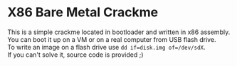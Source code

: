 # X86 Bare Metal Crackme
This is a simple crackme located in bootloader and written in x86 assembly.  
You can boot it up on a VM or on a real computer from USB flash drive.  
To write an image on a flash drive use ```dd if=disk.img of=/dev/sdX```.  
If you can't solve it, source code is provided ;)